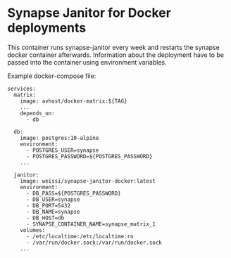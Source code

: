# Synapse Janitor for Docker deployments

This container runs synapse-janitor every week and restarts the synapse docker container afterwards.
Information about the deployment have to be passed into the container using environment variables.


Example docker-compose file:

```
services:
  matrix:
    image: avhost/docker-matrix:${TAG}
    ...
    depends_on:
      - db

  db:
    image: postgres:10-alpine
    environment:
      - POSTGRES_USER=synapse
      - POSTGRES_PASSWORD=${POSTGRES_PASSWORD}
    ...

  janitor:
    image: weissi/synapse-janitor-docker:latest
    environment:
      - DB_PASS=${POSTGRES_PASSWORD}
      - DB_USER=synapse
      - DB_PORT=5432
      - DB_NAME=synapse
      - DB_HOST=db
      - SYNAPSE_CONTAINER_NAME=synapse_matrix_1
    volumes:
      - /etc/localtime:/etc/localtime:ro
      - /var/run/docker.sock:/var/run/docker.sock
    ...


```